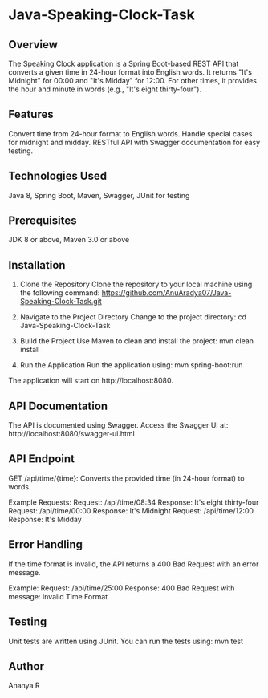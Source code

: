 # Java-Speaking-Clock-Task

## Overview
The Speaking Clock application is a Spring Boot-based REST API that converts a given time in 24-hour format into English words. It returns "It's Midnight" for 00:00 and "It's Midday" for 12:00. For other times, it provides the hour and minute in words (e.g., "It's eight thirty-four").

## Features
Convert time from 24-hour format to English words.
Handle special cases for midnight and midday.
RESTful API with Swagger documentation for easy testing.

## Technologies Used
Java 8, Spring Boot, Maven, Swagger, JUnit for testing

## Prerequisites
JDK 8 or above, Maven 3.0 or above

## Installation
1. Clone the Repository
Clone the repository to your local machine using the following command: https://github.com/AnuAradya07/Java-Speaking-Clock-Task.git

2. Navigate to the Project Directory
Change to the project directory: cd Java-Speaking-Clock-Task

4. Build the Project
Use Maven to clean and install the project: mvn clean install

4. Run the Application
Run the application using: mvn spring-boot:run

The application will start on http://localhost:8080.

## API Documentation
The API is documented using Swagger. Access the Swagger UI at: http://localhost:8080/swagger-ui.html

## API Endpoint
GET /api/time/{time}: Converts the provided time (in 24-hour format) to words.

Example Requests:
Request: /api/time/08:34
Response: It's eight thirty-four
Request: /api/time/00:00
Response: It's Midnight
Request: /api/time/12:00
Response: It's Midday

## Error Handling
If the time format is invalid, the API returns a 400 Bad Request with an error message.

Example:
Request: /api/time/25:00
Response: 400 Bad Request with message: Invalid Time Format

## Testing
Unit tests are written using JUnit. You can run the tests using: mvn test

## Author
Ananya R
